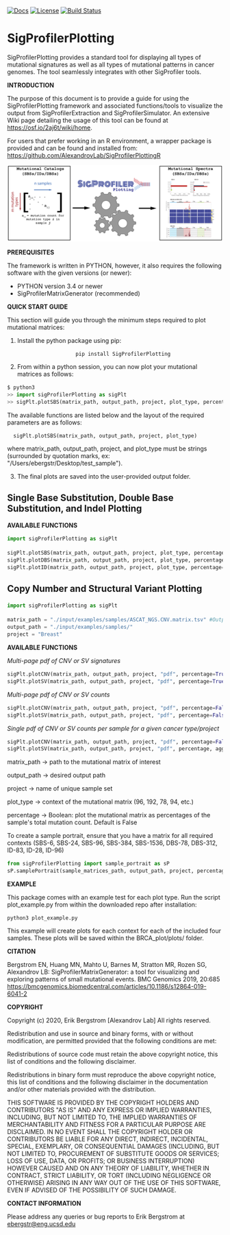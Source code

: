 [![Docs](https://img.shields.io/badge/docs-latest-blue.svg)](https://osf.io/2aj6t/wiki/home/) [![License](https://img.shields.io/badge/License-BSD\%202--Clause-orange.svg)](https://opensource.org/licenses/BSD-2-Clause) [![Build Status](https://travis-ci.com/AlexandrovLab/SigProfilerPlotting.svg?branch=master)](https://travis-ci.com/AlexandrovLab/SigProfilerPlotting)

# SigProfilerPlotting
SigProfilerPlotting provides a standard tool for displaying all types of mutational signatures as well as all types of mutational patterns in cancer genomes. The tool seamlessly integrates with other SigProfiler tools.

**INTRODUCTION**

The purpose of this document is to provide a guide for using the SigProfilerPlotting framework and associated functions/tools to visualize the output from SigProfilerExtraction and SigProfilerSimulator. An extensive Wiki page detailing the usage of this tool can be found at https://osf.io/2aj6t/wiki/home.

For users that prefer working in an R environment, a wrapper package is provided and can be found and installed from: https://github.com/AlexandrovLab/SigProfilerPlottingR

![schematic](schematic.png)

**PREREQUISITES**

The framework is written in PYTHON, however, it also requires the following software with the given versions (or newer):

  * PYTHON          version 3.4 or newer
  * SigProfilerMatrixGenerator (recommended)

**QUICK START GUIDE**

This section will guide you through the minimum steps required to plot mutational matrices:
1. Install the python package using pip:

                          pip install SigProfilerPlotting

2. From within a python session, you can now plot your mutational matrices as follows:
 ```python
$ python3
>> import sigProfilerPlotting as sigPlt
>> sigPlt.plotSBS(matrix_path, output_path, project, plot_type, percentage=False)
 ```
 The available functions are listed below and the layout of the required parameters are as follows:

      sigPlt.plotSBS(matrix_path, output_path, project, plot_type)

where matrix_path, output_path, project, and plot_type must be strings (surrounded by quotation marks, ex: "/Users/ebergstr/Desktop/test_sample").   

 3. The final plots are saved into the user-provided output folder.

## Single Base Substitution, Double Base Substitution, and Indel Plotting ##

**AVAILABLE FUNCTIONS**

```python
import sigProfilerPlotting as sigPlt

sigPlt.plotSBS(matrix_path, output_path, project, plot_type, percentage=False)
sigPlt.plotDBS(matrix_path, output_path, project, plot_type, percentage=False)
sigPlt.plotID(matrix_path, output_path, project, plot_type, percentage=False)

```

## Copy Number and Structural Variant Plotting ##

```python
import sigProfilerPlotting as sigPlt

matrix_path = "./input/examples/samples/ASCAT_NGS.CNV.matrix.tsv" #Output of CNVMatrixGenerator
output_path = "./input/examples/samples/"
project = "Breast"

```
**AVAILABLE FUNCTIONS**

*Multi-page pdf of CNV or SV signatures*

```python
sigPlt.plotCNV(matrix_path, output_path, project, "pdf", percentage=True, aggregate=False) #plotting of CNV signatures
sigPlt.plotSV(matrix_path, output_path, project, "pdf", percentage=True, aggregate=False) #plotting of SV signatures

```
*Multi-page pdf of CNV or SV counts*

```python
sigPlt.plotCNV(matrix_path, output_path, project, "pdf", percentage=False, aggregate=False) #plotting of CNV counts
sigPlt.plotSV(matrix_path, output_path, project, "pdf", percentage=False, aggregate=False) #plotting of SV counts
```

*Single pdf of CNV or SV counts per sample for a given cancer type/project*

```python
sigPlt.plotCNV(matrix_path, output_path, project, "pdf", percentage=False, aggregate=True) #plotting of CNV counts
sigPlt.plotSV(matrix_path, output_path, project, "pdf", percentage, aggregate=True) #plotting of SV counts
```

matrix_path -> path to the mutational matrix of interest

output_path -> desired output path

project -> name of unique sample set

plot_type -> context of the mutational matrix (96, 192, 78, 94, etc.)

percentage -> Boolean: plot the mutational matrix as percentages of the sample's total mutation count. Default is False

To create a sample portrait, ensure that you have a matrix for all required contexts (SBS-6, SBS-24, SBS-96, SBS-384, SBS-1536, DBS-78, DBS-312, ID-83, ID-28, ID-96)

```python
from sigProfilerPlotting import sample_portrait as sP
sP.samplePortrait(sample_matrices_path, output_path, project, percentage=False)
```

**EXAMPLE**

This package comes with an example test for each plot type. Run the script plot_example.py from within the downloaded repo after installation:
```
python3 plot_example.py
```

This example will create plots for each context for each of the included four samples. These plots will be saved within the BRCA_plot/plots/ folder.

**CITATION**

Bergstrom EN, Huang MN, Mahto U, Barnes M, Stratton MR, Rozen SG, Alexandrov LB: SigProfilerMatrixGenerator: a tool for visualizing and exploring patterns of small mutational events. BMC Genomics 2019, 20:685
https://bmcgenomics.biomedcentral.com/articles/10.1186/s12864-019-6041-2

**COPYRIGHT**

Copyright (c) 2020, Erik Bergstrom [Alexandrov Lab] All rights reserved.

Redistribution and use in source and binary forms, with or without modification, are permitted provided that the following conditions are met:

Redistributions of source code must retain the above copyright notice, this list of conditions and the following disclaimer.

Redistributions in binary form must reproduce the above copyright notice, this list of conditions and the following disclaimer in the documentation and/or other materials provided with the distribution.

THIS SOFTWARE IS PROVIDED BY THE COPYRIGHT HOLDERS AND CONTRIBUTORS "AS IS" AND ANY EXPRESS OR IMPLIED WARRANTIES, INCLUDING, BUT NOT LIMITED TO, THE IMPLIED WARRANTIES OF MERCHANTABILITY AND FITNESS FOR A PARTICULAR PURPOSE ARE DISCLAIMED. IN NO EVENT SHALL THE COPYRIGHT HOLDER OR CONTRIBUTORS BE LIABLE FOR ANY DIRECT, INDIRECT, INCIDENTAL, SPECIAL, EXEMPLARY, OR CONSEQUENTIAL DAMAGES (INCLUDING, BUT NOT LIMITED TO, PROCUREMENT OF SUBSTITUTE GOODS OR SERVICES; LOSS OF USE, DATA, OR PROFITS; OR BUSINESS INTERRUPTION) HOWEVER CAUSED AND ON ANY THEORY OF LIABILITY, WHETHER IN CONTRACT, STRICT LIABILITY, OR TORT (INCLUDING NEGLIGENCE OR OTHERWISE) ARISING IN ANY WAY OUT OF THE USE OF THIS SOFTWARE, EVEN IF ADVISED OF THE POSSIBILITY OF SUCH DAMAGE.

**CONTACT INFORMATION**

Please address any queries or bug reports to Erik Bergstrom at ebergstr@eng.ucsd.edu
